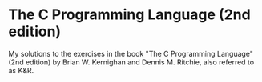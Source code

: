 # The C Programming Language (2nd edition)
My solutions to the exercises in the book "The C Programming Language" (2nd edition) by Brian W. Kernighan and Dennis M. Ritchie, also referred to as K&amp;R.
